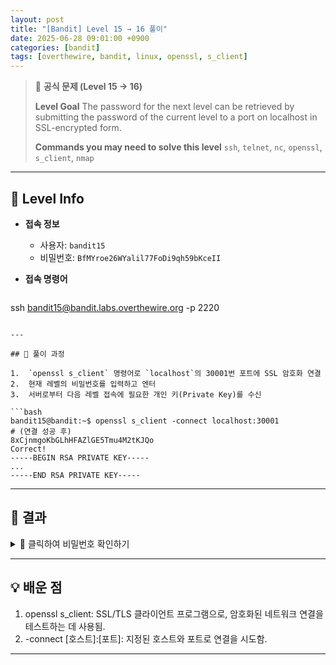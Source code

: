 ```yaml
---
layout: post
title: "[Bandit] Level 15 → 16 풀이"
date: 2025-06-28 09:01:00 +0900
categories: [bandit]
tags: [overthewire, bandit, linux, openssl, s_client]
---
```


> 📝 **공식 문제 (Level 15 → 16)**
>
> **Level Goal**
> The password for the next level can be retrieved by submitting the password of the current level to a port on localhost in SSL-encrypted form.
>
> **Commands you may need to solve this level**
> `ssh`, `telnet`, `nc`, `openssl`, `s_client`, `nmap`

---

## 🔐 Level Info

- **접속 정보**
  - 사용자: `bandit15`
  - 비밀번호: `BfMYroe26WYalil77FoDi9qh59bKceII`
  
- **접속 명령어**

  ```bash
ssh bandit15@bandit.labs.overthewire.org -p 2220
  ```

---

## 🧪 풀이 과정

1.  `openssl s_client` 명령어로 `localhost`의 30001번 포트에 SSL 암호화 연결
2.  현재 레벨의 비밀번호를 입력하고 엔터
3.  서버로부터 다음 레벨 접속에 필요한 개인 키(Private Key)를 수신

```bash
bandit15@bandit:~$ openssl s_client -connect localhost:30001
# (연결 성공 후)
8xCjnmgoKbGLhHFAZlGE5Tmu4M2tKJQo
Correct!
-----BEGIN RSA PRIVATE KEY-----
...
-----END RSA PRIVATE KEY-----
```

---

## 🎯 결과

<details markdown="1">
<summary>👀 클릭하여 비밀번호 확인하기</summary>

```bash
cluFn7w7tm7d0LgFAEnvhDBpQh2f3KAn
```

</details>

---

## 💡 배운 점
1. openssl s_client: SSL/TLS 클라이언트 프로그램으로, 암호화된 네트워크 연결을 테스트하는 데 사용됨.
2. -connect [호스트]:[포트]: 지정된 호스트와 포트로 연결을 시도함.

---

